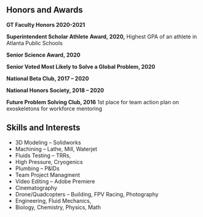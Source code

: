 ## Honors and Awards

**GT Faculty Honors 2020-2021**

**Superintendent Scholar Athlete**
**Award,&nbsp;2020,** Highest GPA of an 
athlete in Atlanta Public Schools

**Senior Science Award,&nbsp;2020**

**Senior Voted Most Likely to Solve 
a Global&nbsp;Problem, 2020**

**National Beta Club, 2017 – 2020**

**National Honors Society, 2018 – 2020**

**Future Problem Solving Club, 2016** 
1st place for team action plan on 
exoskeletons for workforce mentoring


## Skills and Interests

- 3D Modeling – Solidworks
- Machining – Lathe, Mill, Waterjet
- Fluids Testing – TRRs, 
- High Pressure, Cryogenics
- Plumbing – P&IDs
- Team Project Managment
- Video Editing – Adobe Premiere
- Cinematography
- Drone/Quadcopters – Building, FPV Racing, Photography
- Engineering, Fluid Mechanics, 
- Biology, Chemistry, Physics, Math